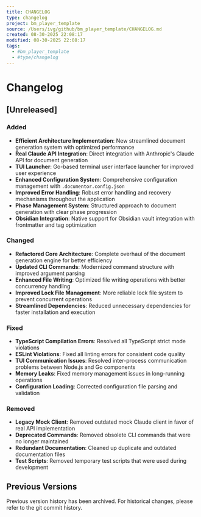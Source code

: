 ```yaml
---
title: CHANGELOG
type: changelog
project: bm_player_template
source: /Users/ivg/github/bm_player_template/CHANGELOG.md
created: 08-30-2025 22:08:17
modified: 08-30-2025 22:08:17
tags:
  - #bm_player_template
  - #type/changelog
---
```


# Changelog

## [Unreleased]

### Added
- **Efficient Architecture Implementation**: New streamlined document generation system with optimized performance
- **Real Claude API Integration**: Direct integration with Anthropic's Claude API for document generation
- **TUI Launcher**: Go-based terminal user interface launcher for improved user experience
- **Enhanced Configuration System**: Comprehensive configuration management with `.documentor.config.json`
- **Improved Error Handling**: Robust error handling and recovery mechanisms throughout the application
- **Phase Management System**: Structured approach to document generation with clear phase progression
- **Obsidian Integration**: Native support for Obsidian vault integration with frontmatter and tag optimization

### Changed
- **Refactored Core Architecture**: Complete overhaul of the document generation engine for better efficiency
- **Updated CLI Commands**: Modernized command structure with improved argument parsing
- **Enhanced File Writing**: Optimized file writing operations with better concurrency handling
- **Improved Lock File Management**: More reliable lock file system to prevent concurrent operations
- **Streamlined Dependencies**: Reduced unnecessary dependencies for faster installation and execution

### Fixed
- **TypeScript Compilation Errors**: Resolved all TypeScript strict mode violations
- **ESLint Violations**: Fixed all linting errors for consistent code quality
- **TUI Communication Issues**: Resolved inter-process communication problems between Node.js and Go components
- **Memory Leaks**: Fixed memory management issues in long-running operations
- **Configuration Loading**: Corrected configuration file parsing and validation

### Removed
- **Legacy Mock Client**: Removed outdated mock Claude client in favor of real API implementation
- **Deprecated Commands**: Removed obsolete CLI commands that were no longer maintained
- **Redundant Documentation**: Cleaned up duplicate and outdated documentation files
- **Test Scripts**: Removed temporary test scripts that were used during development

## Previous Versions

Previous version history has been archived. For historical changes, please refer to the git commit history.